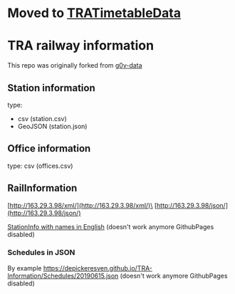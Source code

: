 # Moved to [TRATimetableData](https://github.com/DepickereSven/TRATimetableData)

# TRA railway information

This repo was originally forked from [g0v-data](https://github.com/g0v-data/railway)

## Station information

type: 
- csv (station.csv)
- GeoJSON (station.json)

## Office information

type: csv (offices.csv)

## RailInformation


[http://163.29.3.98/xml/](http://163.29.3.98/xml/)\
[http://163.29.3.98/json/](http://163.29.3.98/json/)



[StationInfo with names in English](https://depickeresven.github.io/TRA-Information/stationInfo.json) (doesn't work anymore GithubPages disabled)

### Schedules in JSON 

By example https://depickeresven.github.io/TRA-Information/Schedules/20190615.json (doesn't work anymore GithubPages disabled)
